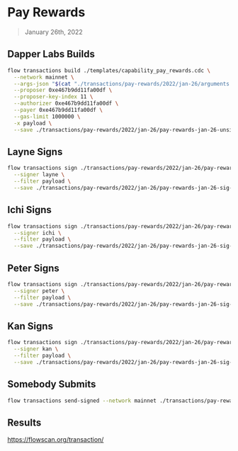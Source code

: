 # Pay Rewards
> January 26th, 2022


## Dapper Labs Builds

```sh
flow transactions build ./templates/capability_pay_rewards.cdc \
  --network mainnet \
  --args-json "$(cat "./transactions/pay-rewards/2022/jan-26/arguments.json")" \
  --proposer 0xe467b9dd11fa00df \
  --proposer-key-index 11 \
  --authorizer 0xe467b9dd11fa00df \
  --payer 0xe467b9dd11fa00df \
  --gas-limit 1000000 \
  -x payload \
  --save ./transactions/pay-rewards/2022/jan-26/pay-rewards-jan-26-unsigned.rlp
```

## Layne Signs

```sh
flow transactions sign ./transactions/pay-rewards/2022/jan-26/pay-rewards-jan-26-unsigned.rlp \
  --signer layne \
  --filter payload \
  --save ./transactions/pay-rewards/2022/jan-26/pay-rewards-jan-26-sig-1.rlp
```

## Ichi Signs

```sh
flow transactions sign ./transactions/pay-rewards/2022/jan-26/pay-rewards-jan-26-sig-1.rlp \
  --signer ichi \
  --filter payload \
  --save ./transactions/pay-rewards/2022/jan-26/pay-rewards-jan-26-sig-2.rlp
```

## Peter Signs

```sh
flow transactions sign ./transactions/pay-rewards/2022/jan-26/pay-rewards-jan-26-sig-2.rlp \
  --signer peter \
  --filter payload \
  --save ./transactions/pay-rewards/2022/jan-26/pay-rewards-jan-26-sig-3.rlp
```

## Kan Signs

```sh
flow transactions sign ./transactions/pay-rewards/2022/jan-26/pay-rewards-jan-26-sig-3.rlp \
  --signer kan \
  --filter payload \
  --save ./transactions/pay-rewards/2022/jan-26/pay-rewards-jan-26-sig-complete.rlp
```

## Somebody Submits

```sh
flow transactions send-signed --network mainnet ./transactions/pay-rewards/2022/jan-26/pay-rewards-jan-26-sig-complete.rlp
```

## Results

https://flowscan.org/transaction/
